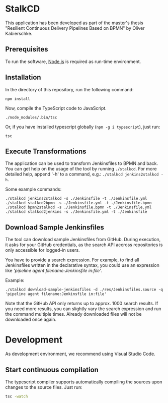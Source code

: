 # StalkCD
This application has been developed as part of the master's thesis "Resilient Continuous Delivery Pipelines Based on BPMN" by Oliver Kabierschke.

## Prerequisites
To run the software, [Node.js](https://nodejs.org) is required as run-time environment. 

## Installation
In the directory of this repository, run the following command:

```shell
npm install
```

Now, compile the TypeScript code to JavaScript.

```shell
./node_modules/.bin/tsc
```

Or, if you have installed typescript globally (`npm -g i typescript`), just run:

```shell
tsc
```

## Execute Transformations
The application can be used to transform Jenkinsfiles to BPMN and back. You can get help on the usage of the tool by running `./stalkcd`.
For more detailed help, append '-h' to a command, e.g.: `./stalkcd jenkins2stalkcd -h`.

Some example commands:

```shell
./stalkcd jenkins2stalkcd -s ./Jenkinsfile -t ./Jenkinsfile.yml
./stalkcd stalkcd2bpmn -s ./Jenkinsfile.yml -t ./Jenkinsfile.bpmn
./stalkcd bpmn2stalkcd -s ./Jenkinsfile.bpmn -t ./Jenkinsfile.yml
./stalkcd stalkcd2jenkins -s ./Jenkinsfile.yml -t ./Jenkinsfile
```

## Download Sample Jenkinsfiles
The tool can download sample Jenkinsfiles from GitHub. During execution, it asks for your GitHub credentials, as the search API accross repositories is only accessible for logged-in users.

You have to provide a search expression. For example, to find all Jenkinsfiles written in the declarative syntax, you could use an expression like *'pipeline agent filename:Jenkinsfile in:file'*.

Example:

```shell
./stalkcd download-sample-jenkinsfiles -d ./res/Jenkinsfiles.source -q 'pipeline agent filename:Jenkinsfile in:file'
```

Note that the GitHub API only returns up to approx. 1000 search results. If you need more results, you can slightly vary the search expression and run the command multiple times. Already downloaded files will not be downloaded once again.

# Development
As development environment, we recommend using Visual Studio Code.

## Start continuous compilation
The typescript compiler supports automatically compiling the sources upon changes to the source files. Just run:

```bash
tsc -watch
```